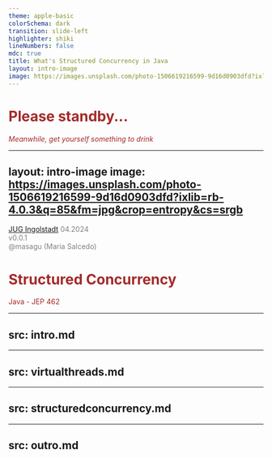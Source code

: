 ```yaml
---
theme: apple-basic
colorSchema: dark
transition: slide-left
highlighter: shiki
lineNumbers: false
mdc: true
title: What's Structured Concurrency in Java
layout: intro-image
image: https://images.unsplash.com/photo-1506619216599-9d16d0903dfd?ixlib=rb-4.0.3&q=85&fm=jpg&crop=entropy&cs=srgb 
---
```


<div class="absolute top-10 left-30px" style="color:brown;">
  <h1>Please standby...</h1>
  <p> 

  *Meanwhile, get yourself something to drink* 
  
  </p>
</div>

---
layout: intro-image
image: https://images.unsplash.com/photo-1506619216599-9d16d0903dfd?ixlib=rb-4.0.3&q=85&fm=jpg&crop=entropy&cs=srgb 
---

<div class="absolute bottom-5 left-30px" style="color:gray;">
  <span class="font-500">

[JUG Ingolstadt](https://jug-in.bayern/)  04.2024\
  v0.0.1\
 @masagu (Maria Salcedo)

</span>
</div>

<div class="absolute top-10 left-30px" style="color:brown;">
  <h1>Structured Concurrency</h1>
  <p><logos-java />Java - JEP 462</p>
</div>


<div class="absolute right-30px bottom-30px">
  <a href="https://github.com/mariasalcedo/talks.masagu.dev" target="_blank" alt="GitHub" title="Open in GitHub"
    class="text-xl slidev-icon-btn opacity-50 !border-none !hover:text-black">
    <carbon-logo-github />
  </a>
</div>

---
src: intro.md
---

---
src: virtualthreads.md
---

---
src: structuredconcurrency.md
---

---
src: outro.md
---
